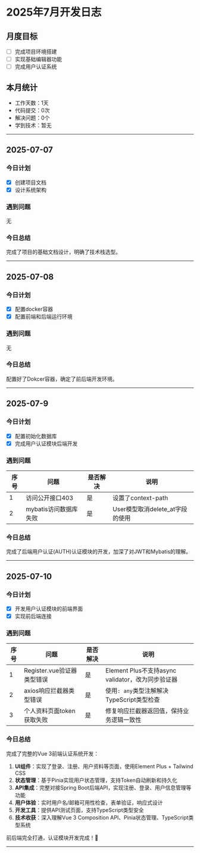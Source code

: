 # 2025年7月开发日志

## 月度目标
- [ ] 完成项目环境搭建
- [ ] 实现基础编辑器功能
- [ ] 完成用户认证系统

## 本月统计
- 工作天数：1天
- 代码提交：0次
- 解决问题：0个
- 学到技术：暂无

---

## 2025-07-07
### 今日计划
- [x] 创建项目文档
- [x] 设计系统架构

### 遇到问题
无

### 今日总结
完成了项目的基础文档设计，明确了技术栈选型。

---
## 2025-07-08
### 今日计划
- [x] 配置docker容器
- [x] 配置前端和后端运行环境

### 遇到问题
无

### 今日总结
配置好了Dokcer容器，确定了前后端开发环境。

---
## 2025-07-9
### 今日计划
- [x] 配置初始化数据库
- [x] 完成用户认证模块后端开发
### 遇到问题
| 序号 | 问题 | 是否解决 | 说明 |
|------|------|------|------|
| 1 | 访问公开接口403 | 是 | 设置了context-path |
| 2 | mybatis访问数据库失败 | 是 | User模型取消delete_at字段的使用 |


### 今日总结
完成了后端用户认证(AUTH)认证模块的开发，加深了对JWT和Mybatis的理解。

---

## 2025-07-10
### 今日计划
- [x] 开发用户认证模块的前端界面
- [x] 实现前后端连接

### 遇到问题
| 序号 | 问题 | 是否解决 | 说明 |
|------|------|------|------|
| 1 | Register.vue验证器类型错误 | 是 | Element Plus不支持async validator，改为同步验证器 |
| 2 | axios响应拦截器类型错误 | 是 | 使用`: any`类型注解解决TypeScript类型检查 |
| 3 | 个人资料页面token获取失败 | 是 | 修复响应拦截器返回值，保持业务逻辑一致性 |

### 今日总结
完成了完整的Vue 3前端认证系统开发：
1. **UI组件**：实现了登录、注册、用户资料等页面，使用Element Plus + Tailwind CSS
2. **状态管理**：基于Pinia实现用户状态管理，支持Token自动刷新和持久化
3. **API集成**：完整对接Spring Boot后端API，实现注册、登录、用户信息管理等功能
4. **用户体验**：实时用户名/邮箱可用性检查，表单验证，响应式设计
5. **开发工具**：提供API测试页面，支持TypeScript类型安全
6. **技术收获**：深入理解Vue 3 Composition API、Pinia状态管理、TypeScript类型系统

前后端完全打通，认证模块开发完成！🎉

---
